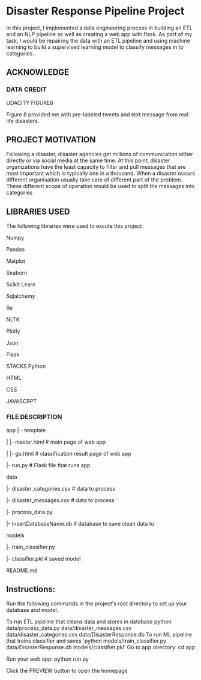 # Disaster Response Pipeline Project
In this project, I implemented a data engineering process in building an ETL and an NLP pipeline as well as creating a web app with flask. As part of my task, I would be repairing the data with an ETL pipeline and using machine learning to build a supervised learning model to classify messages in to categories.

## ACKNOWLEDGE
### DATA CREDIT
UDACITY FIGURE8

Figure 8 provided me with pre-labeled tweets and text message from real life disasters.

## PROJECT MOTIVATION
Following a disaster, disaster agencies get millions of communication either directly or via social media at the same time. At this point, disaster organizations have the least capacity to filter and pull messages that are most important which is typically one in a thousand. When a disaster occurs dIfferent organisation usually take care of different part of the problem. These different scope of operation would be used to split the messages into categories

## LIBRARIES USED
The following libraries were used to excute this project

Numpy

Pandas

Matplot

Seaborn

Scikit Learn

Sqlalchemy

Re

NLTK

Plotly

Json

Flask

STACKS
Python

HTML

CSS

JAVASCRPT

### FILE DESCRIPTION
app | - template

| |- master.html # main page of web app

| |- go.html # classification result page of web app

|- run.py # Flask file that runs app

data

|- disaster_categories.csv # data to process

|- disaster_messages.csv # data to process

|- process_data.py

|- InsertDatabaseName.db # database to save clean data to

models

|- train_classifier.py

|- classifier.pkl # saved model

README.md

## Instructions:
Run the following commands in the project's root directory to set up your database and model.

To run ETL pipeline that cleans data and stores in database python data/process_data.py data/disaster_messages.csv data/disaster_categories.csv data/DisasterResponse.db
To run ML pipeline that trains classifier and saves `python models/train_classifier.py data/DisasterResponse.db models/classifier.pkl'
Go to app directory: cd app

Run your web app: python run.py

Click the PREVIEW button to open the homepage
